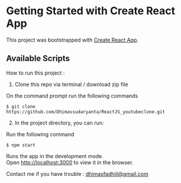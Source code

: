 # Getting Started with Create React App

This project was bootstrapped with [Create React App](https://github.com/facebook/create-react-app).

## Available Scripts

How to run this project :

1. Clone this repo via terminal / download zip file

On the command prompt run the following commands

``` 
$ git clone https://github.com/Dhimassudaryanta/ReactJS_youtubeclone.git
```

2. In the project directory, you can run:

Run the following command

```
$ npm start
```

Runs the app in the development mode.\
Open [http://localhost:3000](http://localhost:3000) to view it in the browser.

Contact me if you have trouble : dhimasfadhiil@gmail.com

